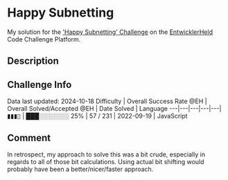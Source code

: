 # Happy Subnetting

My solution for the ['Happy Subnetting' Challenge](https://platform.entwicklerheld.de/challenge/happy-subnetting?technology=JavaScript) on the [EntwicklerHeld](https://platform.entwicklerheld.de/) Code Challenge Platform.

## Description


## Challenge Info
Data last updated: 2024-10-18
Difficulty | Overall Success Rate @EH | Overall Solved/Accepted @EH | Date Solved | Language
---|---|---|---|---|
▮▮▮▯ | ███░░░░░░░ 25% | 57 / 231 | 2022-09-19 | JavaScript

## Comment
In retrospect, my approach to solve this was a bit crude, especially in regards to all of those bit calculations. Using actual bit shifting would probably have been a better/nicer/faster approach.